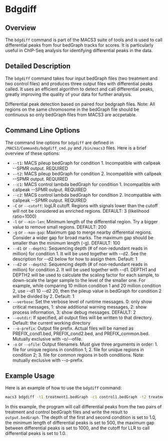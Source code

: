 # Bdgdiff

## Overview
The `bdgdiff` command is part of the MACS3 suite of tools and is used to call differential peaks from four bedGraph tracks for scores. It is particularly useful in ChIP-Seq analysis for identifying differential peaks in the data.

## Detailed Description

The `bdgdiff` command takes four input bedGraph files (two treatment and two control files) and produces three output files with differential peaks called. It uses an efficient algorithm to detect and call differential peaks, greatly improving the quality of your data for further analysis.

Differential peak detection based on paired four bedgraph files. Note: All regions on the same chromosome in the bedGraph file
                        should be continuous so only bedGraph files from MACS3 are accpetable.

## Command Line Options

The command line options for `bdgdiff` are defined in `/MACS3/Commands/bdgdiff_cmd.py` and `/bin/macs3` files. Here is a brief overview of these options:

- `--t1`: MACS pileup bedGraph for condition 1. Incompatible with callpeak --SPMR output. REQUIRED
- `--t2`: MACS pileup bedGraph for condition 2. Incompatible with callpeak --SPMR output. REQUIRED
- `--c1`: MACS control lambda bedGraph for condition 1. Incompatible with callpeak --SPMR output. REQUIRED
- `--c2`: MACS control lambda bedGraph for condition 2. Incompatible with callpeak --SPMR output. REQUIRED
- `-C` or `--cutoff`: logLR cutoff. Regions with signals lower than the cutoff will not be considered as enriched regions. DEFAULT: 3 (likelihood ratio=1000)
- `-l` or `--min-len`: Minimum length of the differential region. Try a bigger value to remove small regions. DEFAULT: 200
- `-g` or `--max-gap`: Maximum gap to merge nearby differential regions. Consider a wider gap for broad marks. The maximum gap should be smaller than the minimum length (-g). DEFAULT: 100
- `--d1` or `--depth1`: Sequencing depth (# of non-redundant reads in million) for condition 1. It will be used together with --d2. See the description for --d2 below for how to assign them. Default: 1
- `--d2` or `--depth2`: Sequencing depth (# of non-redundant reads in million) for condition 2. It will be used together with --d1. DEPTH1 and DEPTH2 will be used to calculate the scaling factor for each sample, to down-scale the larger sample to the level of the smaller one. For example, while comparing 10 million condition 1 and 20 million condition 2, use --d1 10 --d2 20, then the pileup value in bedGraph for condition 2 will be divided by 2. Default: 1
- `--verbose`: Set the verbose level of runtime messages. 0: only show critical messages, 1: show additional warning messages, 2: show process information, 3: show debug messages. DEFAULT: 2
- `--outdir`: If specified, all output files will be written to that directory. Default: the current working directory
- `--o-prefix`: Output file prefix. Actual files will be named as PREFIX_cond1.bed, PREFIX_cond2.bed, and PREFIX_common.bed. Mutually exclusive with -o/--ofile.
- `-o` or `--ofile`: Output filenames. Must give three arguments in order: 1. file for unique regions in condition 1; 2. file for unique regions in condition 2; 3. file for common regions in both conditions. Note: mutually exclusive with --o-prefix.


## Example Usage

Here is an example of how to use the `bdgdiff` command:

```bash
macs3 bdgdiff -t1 treatment1.bedGraph -c1 control1.bedGraph -t2 treatment2.bedGraph -c2 control2.bedGraph --depth1 1.0 --depth2 1.0 -o output.bedGraph --minlen 500 --maxgap 1000 --cutoff 1.0
```

In this example, the program will call differential peaks from the two pairs of treatment and control bedGraph files and write the result to `output.bedGraph`. The depth of the first and second condition is set to 1.0, the minimum length of differential peaks is set to 500, the maximum gap between differential peaks is set to 1000, and the cutoff for LLR to call differential peaks is set to 1.0.

